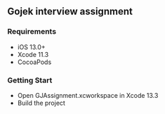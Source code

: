 ## Gojek interview assignment

### Requirements
<ul>
<li>iOS 13.0+
<li>Xcode 11.3
<li>CocoaPods
</ul>

### Getting Start
<ul>
<li>Open GJAssignment.xcworkspace in Xcode 13.3
<li>Build the project
</ul>
